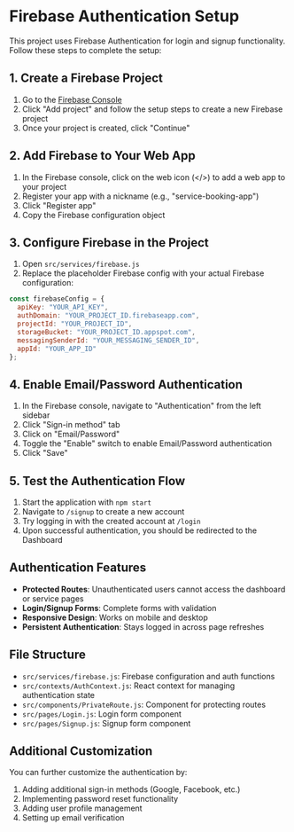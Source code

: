 # Firebase Authentication Setup

This project uses Firebase Authentication for login and signup functionality. Follow these steps to complete the setup:

## 1. Create a Firebase Project

1. Go to the [Firebase Console](https://console.firebase.google.com/)
2. Click "Add project" and follow the setup steps to create a new Firebase project
3. Once your project is created, click "Continue"

## 2. Add Firebase to Your Web App

1. In the Firebase console, click on the web icon (</>) to add a web app to your project
2. Register your app with a nickname (e.g., "service-booking-app")
3. Click "Register app"
4. Copy the Firebase configuration object

## 3. Configure Firebase in the Project

1. Open `src/services/firebase.js`
2. Replace the placeholder Firebase config with your actual Firebase configuration:

```javascript
const firebaseConfig = {
  apiKey: "YOUR_API_KEY",
  authDomain: "YOUR_PROJECT_ID.firebaseapp.com",
  projectId: "YOUR_PROJECT_ID",
  storageBucket: "YOUR_PROJECT_ID.appspot.com",
  messagingSenderId: "YOUR_MESSAGING_SENDER_ID",
  appId: "YOUR_APP_ID"
};
```

## 4. Enable Email/Password Authentication

1. In the Firebase console, navigate to "Authentication" from the left sidebar
2. Click "Sign-in method" tab
3. Click on "Email/Password"
4. Toggle the "Enable" switch to enable Email/Password authentication
5. Click "Save"

## 5. Test the Authentication Flow

1. Start the application with `npm start`
2. Navigate to `/signup` to create a new account
3. Try logging in with the created account at `/login`
4. Upon successful authentication, you should be redirected to the Dashboard

## Authentication Features

- **Protected Routes**: Unauthenticated users cannot access the dashboard or service pages
- **Login/Signup Forms**: Complete forms with validation
- **Responsive Design**: Works on mobile and desktop
- **Persistent Authentication**: Stays logged in across page refreshes

## File Structure

- `src/services/firebase.js`: Firebase configuration and auth functions
- `src/contexts/AuthContext.js`: React context for managing authentication state
- `src/components/PrivateRoute.js`: Component for protecting routes
- `src/pages/Login.js`: Login form component
- `src/pages/Signup.js`: Signup form component

## Additional Customization

You can further customize the authentication by:

1. Adding additional sign-in methods (Google, Facebook, etc.)
2. Implementing password reset functionality
3. Adding user profile management
4. Setting up email verification
